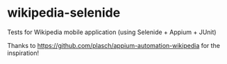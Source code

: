 # wikipedia-selenide
Tests for Wikipedia mobile application (using Selenide + Appium + JUnit)

Thanks to https://github.com/plasch/appium-automation-wikipedia for the inspiration!